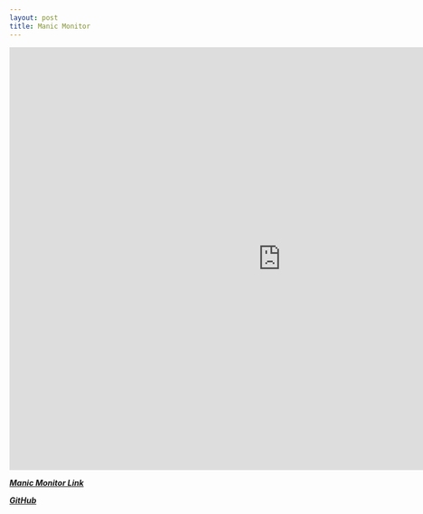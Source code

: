 ```yaml
---
layout: post
title: Manic Monitor
---
```

<iframe src="https://docs.google.com/presentation/d/1Rzsl3VoxmRJJTy48DYdEPU5MMZjqR3-oY5_O2LRtuqI/embed?start=false&loop=false&delayms=3000" frameborder="0" width="960" height="749" allowfullscreen="true" mozallowfullscreen="true" webkitallowfullscreen="true"></iframe>

***[Manic Monitor Link](http://54.174.196.87:5001)***

***[GitHub](https://github.com/JohnWinter/Manic_Monitor_Project)***


 
    
